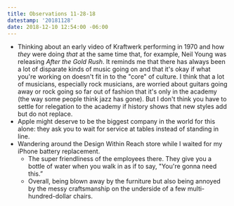 ```yaml
---
title: Observations 11-28-18
datestamp: '20181128'
date: 2018-12-10 12:54:00 -06:00
---
```


- Thinking about an early video of Kraftwerk performing in 1970 and how *they* were doing *that* at the same time that, for example, Neil Young was releasing *After the Gold Rush*. It reminds me that there has always been a lot of disparate kinds of music going on and that it's okay if what you're working on doesn't fit in to the "core" of culture. I think that a lot of musicians, especially rock musicians, are worried about guitars going away or rock going so far out of fashion that it's only in the academy (the way some people think jazz has gone). But I don't think you have to settle for relegation to the academy if history shows that new styles add but do not replace.
- Apple might deserve to be the biggest company in the world for this alone: they ask you to wait for service at tables instead of standing in line.
- Wandering around the Design Within Reach store while I waited for my iPhone battery replacement.
	- The super friendliness of the employees there. They give you a bottle of water when you walk in as if to say, "You're gonna need this.”
	- Overall, being blown away by the furniture but also being annoyed by the messy craftsmanship on the underside of a few multi-hundred-dollar chairs.
